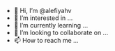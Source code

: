 - 👋 Hi, I’m @alefiyahv
- 👀 I’m interested in ...
- 🌱 I’m currently learning ...
- 💞️ I’m looking to collaborate on ...
- 📫 How to reach me ...

<!---
alefiyahv/alefiyahv is a ✨ special ✨ repository because its `README.md` (this file) appears on your GitHub profile.
You can click the Preview link to take a look at your changes.
--->
